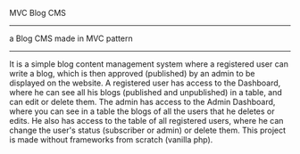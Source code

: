 MVC Blog CMS
<hr>
a Blog CMS made in MVC pattern
<hr>
It is a simple blog content management system where a registered user can write a blog, which is then approved (published) by an admin to be displayed on the website. A registered user has access to the Dashboard, where he can see all his blogs (published and unpublished) in a table, and can edit or delete them.
The admin has access to the Admin Dashboard, where you can see in a table the blogs of all the users that he deletes or edits. He also has access to the table of all registered users, where he can change the user's status (subscriber or admin) or delete them.
This project is made without frameworks from scratch (vanilla php).


